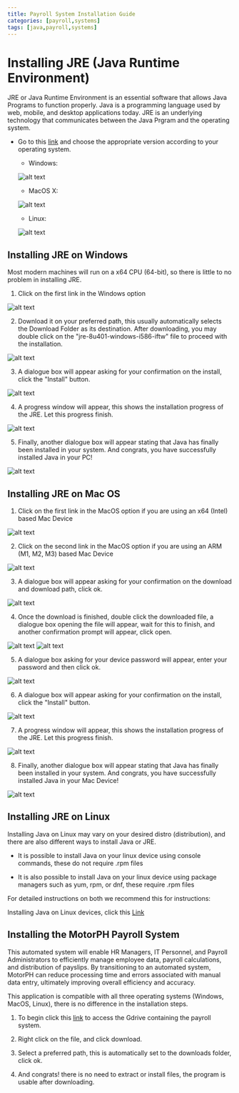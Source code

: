 ```yaml
---
title: Payroll System Installation Guide
categories: [payroll,systems]
tags: [java,payroll,systems]
---
```


# Installing JRE (Java Runtime Environment)

JRE or Java Runtime Environment is an essential software that allows Java Programs to function properly. Java is a programming language used by web, mobile, and desktop applications today. JRE is an underlying technology that communicates between the Java Prgram and the operating system.

* Go to this [link](https://www.java.com/en/download/manual.jsp) and choose the appropriate version according to your operating system.

    * Windows:

    ![alt text](../Windows.png)

    * MacOS X:

    ![alt text](../MacOS.png)

    * Linux:

    ![alt text](../Linus.png)

## Installing JRE on Windows

Most modern machines will run on a x64 CPU (64-bit), so there is little to no problem in installing JRE. 

1. Click on the first link in the Windows option

![alt text](<../Windows 1.png>)

2. Download it on your preferred path, this usually automatically selects the Download Folder as its destination. After downloading, you may double click on the "jre-8u401-windows-i586-iftw" file to proceed with the installation.

![alt text](<../Windows 2.png>)

3. A dialogue box will appear asking for your confirmation on the install, click the "Install" button.

![alt text](<../Windows 3.png>)

4. A progress window will appear, this shows the installation progress of the JRE. Let this progress finish.

![alt text](<../Windows 4.png>)

5. Finally, another dialogue box will appear stating that Java has finally been installed in your system. And congrats, you have successfully installed Java in your PC!

![alt text](<../Windows 5.png>)

## Installing JRE on Mac OS 

1. Click on the first link in the MacOS option if you are using an x64 (Intel) based Mac Device

![alt text](<../MacOS 1.png>)

2. Click on the second link in the MacOS option if you are using an ARM (M1, M2, M3) based Mac Device

![alt text](<../MacOS 2.png>)

3. A dialogue box will appear asking for your confirmation on the download and download path, click ok.

![alt text](<../MacOS 3.png>)

4. Once the download is finished, double click the downloaded file, a dialogue box opening the file will appear, wait for this to finish, and another confirmation prompt will appear, click open.

![alt text](<../MacOS 4.png>)
![alt text](<../MacOS 5.png>)

5. A dialogue box asking for your device password will appear, enter your password and then click ok.

![alt text](<../MacOS 6.png>)

6. A dialogue box will appear asking for your confirmation on the install, click the "Install" button.

![alt text](<../MacOS 7.png>)

7. A progress window will appear, this shows the installation progress of the JRE. Let this progress finish.

![alt text](<../MacOS 8.png>)

8. Finally, another dialogue box will appear stating that Java has finally been installed in your system. And congrats, you have successfully installed Java in your Mac Device!

![alt text](<../MacOS 9.png>)

## Installing JRE on Linux

Installing Java on Linux may vary on your desired distro (distribution), and there are also different ways to install Java or JRE. 
 
* It is possible to install Java on your linux device using console commands, these do not require .rpm files 

* It is also possible to install Java on your linux device using package managers such as yum, rpm, or dnf, these require .rpm files 

For detailed instructions on both we recommend this for instructions:

Installing Java on Linux devices, click this [Link](https://www.wikihow.com/Install-Java-on-Linux#:~:text=Type%20cd%20into%20console%2C%20press,java%2F%20and%20press%20%E2%86%B5%20Enter%20.&text=Enter%20the%20installation%20command.,and%20when%20you%20downloaded%20it.)


## Installing the MotorPH Payroll System

This automated system will enable HR Managers, IT Personnel, and Payroll Administrators to efficiently manage employee data, payroll calculations, and distribution of payslips. By transitioning to an automated system, MotorPH can reduce processing time and errors associated with manual data entry, ultimately improving overall efficiency and accuracy.

This application is compatible with all three operating systems (Windows, MacOS, Linux), there is no difference in the installation steps.

1. To begin click this [link]() to access the Gdrive containing the payroll system.

2. Right click on the file, and click download.

3. Select a preferred path, this is automatically set to the downloads folder, click ok.

4. And congrats! there is no need to extract or install files, the program is usable after downloading.